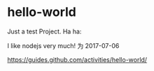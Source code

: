 # hello-world
Just  a  test Project.
Ha ha:

I like nodejs very much!
为
2017-07-06


https://guides.github.com/activities/hello-world/
